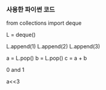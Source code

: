 ### 사용한 파이썬 코드




from collections import deque


L = deque()


L.append(1)
L.append(2)
L.append(3)


a = L.pop()
b = L.pop()
c = a + b

0 and 1

a<<3
